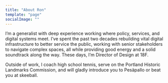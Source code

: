 ```yaml
---
title: "About Ron"
template: "page"
socialImage: ""
---
```


I’m a generalist with deep experience working where policy, services, and digital systems meet. I’ve spent the past two decades rebuilding vital digital infrastructure to better service the public, working with senior stakeholders to navigate complex spaces, all while providing good energy and a solid soundtrack along the way. These days, I’m Director of Design at 18F. 

Outside of work, I coach high school tennis, serve on the Portland Historic Landmarks Commission, and will gladly introduce you to Pesäpallo or beat you at skeeball. 


